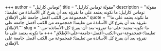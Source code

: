 +++
author = "توماس كارليل"
title = "مقولة توماس كارليل"
description = "مقولة توماس كارليل: ما نكونه يعتمد على ما نقرؤه بعد أن يفرغ كل الأساتذة من تعليمنا؛ فمجموعة من الكتب أفضل جامعة على الإطلاق."
quote = '''ما نكونه يعتمد على ما نقرؤه بعد أن يفرغ كل الأساتذة من تعليمنا؛ فمجموعة من الكتب أفضل جامعة على الإطلاق.'''
slug = "ما-نكونه-يعتمد-على-ما-نقرؤه-بعد-أن-يفرغ-كل-الأساتذة-من-تعليمنا؛-فمجموعة-من-الكتب-أفضل-جامعة-على-الإطلاق"
+++
ما نكونه يعتمد على ما نقرؤه بعد أن يفرغ كل الأساتذة من تعليمنا؛ فمجموعة من الكتب أفضل جامعة على الإطلاق.
